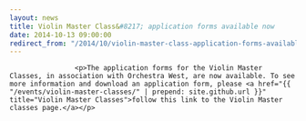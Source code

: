 ```yaml
---
layout: news
title: Violin Master Class&#8217; application forms available now
date: 2014-10-13 09:00:00
redirect_from: "/2014/10/violin-master-class-application-forms-available-now/"
---
```

<section>

                    
                    <p>The application forms for the Violin Master Classes, in association with Orchestra West, are now available. To see more information and download an application form, please <a href="{{ "/events/violin-master-classes/" | prepend: site.github.url }}" title="Violin Master Classes">follow this link to the Violin Master classes page.</a></p>

                
</section>
